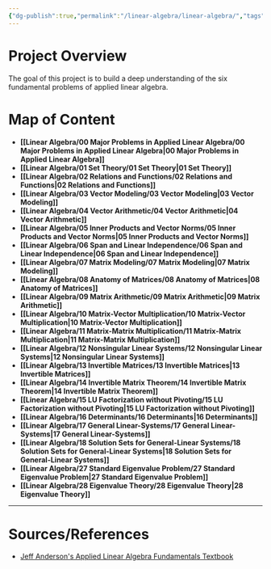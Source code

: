 ```yaml
---
{"dg-publish":true,"permalink":"/linear-algebra/linear-algebra/","tags":["Project/Landing"]}
---
```


# Project Overview
The goal of this project is to build a deep understanding of the six fundamental problems of applied linear algebra. 

# Map of Content

- **[[Linear Algebra/00 Major Problems in Applied Linear Algebra/00 Major Problems in Applied Linear Algebra\|00 Major Problems in Applied Linear Algebra]]**
- **[[Linear Algebra/01 Set Theory/01 Set Theory\|01 Set Theory]]**
- **[[Linear Algebra/02 Relations and Functions/02 Relations and Functions\|02 Relations and Functions]]**
- **[[Linear Algebra/03 Vector Modeling/03 Vector Modeling\|03 Vector Modeling]]**
- **[[Linear Algebra/04 Vector Arithmetic/04 Vector Arithmetic\|04 Vector Arithmetic]]**
- **[[Linear Algebra/05 Inner Products and Vector Norms/05 Inner Products and Vector Norms\|05 Inner Products and Vector Norms]]**
- **[[Linear Algebra/06 Span and Linear Independence/06 Span and Linear Independence\|06 Span and Linear Independence]]**
- **[[Linear Algebra/07 Matrix Modeling/07 Matrix Modeling\|07 Matrix Modeling]]**
- **[[Linear Algebra/08 Anatomy of Matrices/08 Anatomy of Matrices\|08 Anatomy of Matrices]]**
- **[[Linear Algebra/09 Matrix Arithmetic/09 Matrix Arithmetic\|09 Matrix Arithmetic]]**
- **[[Linear Algebra/10 Matrix-Vector Multiplication/10 Matrix-Vector Multiplication\|10 Matrix-Vector Multiplication]]**
- **[[Linear Algebra/11 Matrix-Matrix Multiplication/11 Matrix-Matrix Multiplication\|11 Matrix-Matrix Multiplication]]**
- **[[Linear Algebra/12 Nonsingular Linear Systems/12 Nonsingular Linear Systems\|12 Nonsingular Linear Systems]]**
- **[[Linear Algebra/13 Invertible Matrices/13 Invertible Matrices\|13 Invertible Matrices]]**
- **[[Linear Algebra/14 Invertible Matrix Theorem/14 Invertible Matrix Theorem\|14 Invertible Matrix Theorem]]**
- **[[Linear Algebra/15 LU Factorization without Pivoting/15 LU Factorization without Pivoting\|15 LU Factorization without Pivoting]]**
- **[[Linear Algebra/16 Determinants/16 Determinants\|16 Determinants]]**
- **[[Linear Algebra/17 General Linear-Systems/17 General Linear-Systems\|17 General Linear-Systems]]**
- **[[Linear Algebra/18 Solution Sets for General-Linear Systems/18 Solution Sets for General-Linear Systems\|18 Solution Sets for General-Linear Systems]]**
- **[[Linear Algebra/27 Standard Eigenvalue Problem/27 Standard Eigenvalue Problem\|27 Standard Eigenvalue Problem]]**
- **[[Linear Algebra/28 Eigenvalue Theory/28 Eigenvalue Theory\|28 Eigenvalue Theory]]**



---

# Sources/References
- [Jeff Anderson's Applied Linear Algebra Fundamentals Textbook](https://www.appliedlinearalgebra.com)